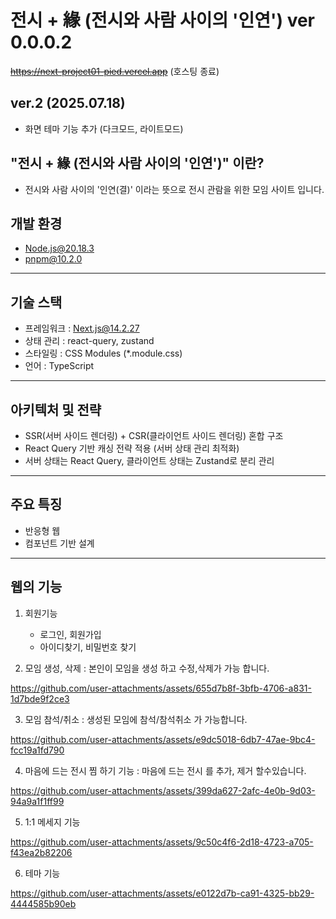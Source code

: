 # 전시 + 緣 (전시와 사람 사이의 '인연') ver 0.0.0.2
~~https://next-project01-pied.vercel.app~~ (호스팅 종료)

## ver.2 (2025.07.18)
 - 화면 테마 기능 추가 (다크모드, 라이트모드)

## "전시 + 緣 (전시와 사람 사이의 '인연')" 이란?
- 전시와 사람 사이의 '인연(결)' 이라는 뜻으로 전시 관람을 위한 모임 사이트 입니다. 

## 개발 환경
- Node.js@20.18.3
- pnpm@10.2.0
---
## 기술 스택 
- 프레임워크 : Next.js@14.2.27
- 상태 관리 : react-query, zustand
- 스타일링 : CSS Modules (*.module.css)
- 언어 : TypeScript
---
## 아키텍처 및 전략
- SSR(서버 사이드 렌더링) + CSR(클라이언트 사이드 렌더링) 혼합 구조
- React Query 기반 캐싱 전략 적용 (서버 상태 관리 최적화)
- 서버 상태는 React Query, 클라이언트 상태는 Zustand로 분리 관리
---
## 주요 특징 
- 반응형 웹
- 컴포넌트 기반 설계
---
## 웹의 기능
1.  회원기능 
    - 로그인, 회원가입
    - 아이디찾기, 비밀번호 찾기

2.  모임 생성, 삭제 : 본인이 모임을 생성 하고 수정,삭제가 가능 합니다.
> 
https://github.com/user-attachments/assets/655d7b8f-3bfb-4706-a831-1d7bde9f2ce3

3.  모임 참석/취소 : 생성된 모임에 참석/참석취소 가 가능합니다.
>
https://github.com/user-attachments/assets/e9dc5018-6db7-47ae-9bc4-fcc19a1fd790

4.  마음에 드는 전시 찜 하기 기능 : 마음에 드는 전시 를 추가, 제거 할수있습니다. 
>
https://github.com/user-attachments/assets/399da627-2afc-4e0b-9d03-94a9a1f1ff99

5. 1:1 메세지 기능
>
https://github.com/user-attachments/assets/9c50c4f6-2d18-4723-a705-f43ea2b82206

6. 테마 기능
>
https://github.com/user-attachments/assets/e0122d7b-ca91-4325-bb29-4444585b90eb



 


